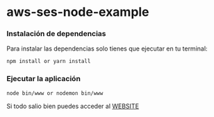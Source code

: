 # aws-ses-node-example
### Instalación de dependencias

Para instalar las dependencias solo tienes que ejecutar en tu terminal:

    npm install or yarn install
### Ejecutar la aplicación 
  
    node bin/www or nodemon bin/www
Si todo salio bien puedes acceder al [WEBSITE](http://localhost:3000)
